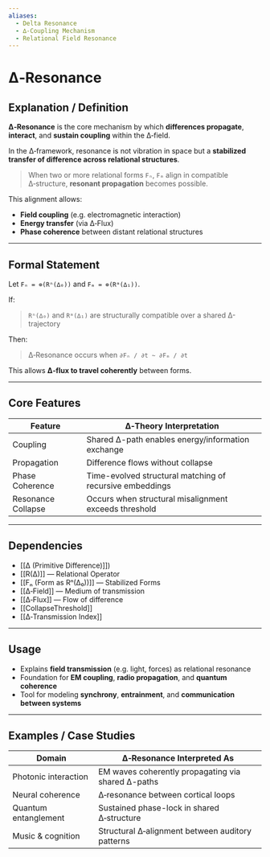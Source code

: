 ```yaml
---
aliases:
  - Delta Resonance
  - ∆‑Coupling Mechanism
  - Relational Field Resonance
---
```


# ∆‑Resonance

## Explanation / Definition

**∆‑Resonance** is the core mechanism by which **differences propagate**, **interact**, and **sustain coupling** within the ∆‑field.

In the ∆‑framework, resonance is not vibration in space but a **stabilized transfer of difference across relational structures**.

> When two or more relational forms `Fₙ`, `Fₘ` align in compatible ∆‑structure, **resonant propagation** becomes possible.

This alignment allows:
- **Field coupling** (e.g. electromagnetic interaction)
- **Energy transfer** (via ∆‑Flux)
- **Phase coherence** between distant relational structures

---

## Formal Statement

Let `Fₙ = ⊚(Rⁿ(∆₀))` and `Fₘ = ⊚(Rᵐ(∆₁))`.

If:
> `Rⁿ(∆₀)` and `Rᵐ(∆₁)` are structurally compatible over a shared ∆-trajectory

Then:
> ∆‑Resonance occurs when `∂Fₙ / ∂t ~ ∂Fₘ / ∂t`

This allows **∆‑flux to travel coherently** between forms.

---

## Core Features

| Feature                  | ∆‑Theory Interpretation                                      |
|--------------------------|-------------------------------------------------------------|
| Coupling                 | Shared ∆-path enables energy/information exchange           |
| Propagation              | Difference flows without collapse                           |
| Phase Coherence          | Time-evolved structural matching of recursive embeddings    |
| Resonance Collapse       | Occurs when structural misalignment exceeds threshold       |

---

## Dependencies

- [[∆ (Primitive Difference)]])
- [[R(∆)]] — Relational Operator  
- [[Fₙ (Form as Rⁿ(∆₀))]] — Stabilized Forms  
- [[∆‑Field]] — Medium of transmission  
- [[∆‑Flux]] — Flow of difference  
- [[CollapseThreshold]]  
- [[∆‑Transmission Index]]

---

## Usage

- Explains **field transmission** (e.g. light, forces) as relational resonance  
- Foundation for **EM coupling**, **radio propagation**, and **quantum coherence**
- Tool for modeling **synchrony**, **entrainment**, and **communication between systems**

---

## Examples / Case Studies

| Domain             | ∆‑Resonance Interpreted As                              |
|--------------------|---------------------------------------------------------|
| Photonic interaction | EM waves coherently propagating via shared ∆-paths   |
| Neural coherence   | ∆‑resonance between cortical loops                     |
| Quantum entanglement | Sustained phase-lock in shared ∆‑structure           |
| Music & cognition  | Structural ∆‑alignment between auditory patterns       |